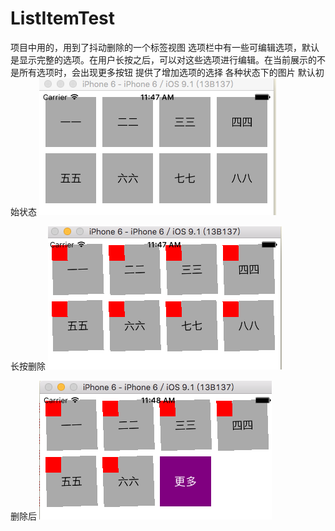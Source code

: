 # ListItemTest
项目中用的，用到了抖动删除的一个标签视图
选项栏中有一些可编辑选项，默认是显示完整的选项。在用户长按之后，可以对这些选项进行编辑。在当前展示的不是所有选项时，会出现更多按钮
提供了增加选项的选择
各种状态下的图片
默认初始状态
![初始状态](https://github.com/dingpuyu/ListItemTest/blob/master/ListItemTest/pro/images/20151117-0.png)



长按删除
![长按删除状态](https://github.com/dingpuyu/ListItemTest/blob/master/ListItemTest/pro/images/20151117-1.png)



删除后
![删除后](https://github.com/dingpuyu/ListItemTest/blob/master/ListItemTest/pro/images/20151117-2.png)
